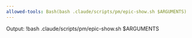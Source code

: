 ```yaml
---
allowed-tools: Bash(bash .claude/scripts/pm/epic-show.sh $ARGUMENTS)
---
```


Output:
!bash .claude/scripts/pm/epic-show.sh $ARGUMENTS

